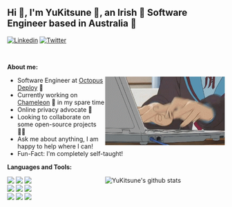 <!-- 
    You bet your ass i borrowed this off of some other repo!
    Here it is: https://github.com/kautukkundan/Awesome-Profile-README-templates/blob/master/elaborate/onimur.md
-->

## Hi 👋, I'm YuKitsune 🦊, an Irish 🍺 Software Engineer based in Australia 🦘

[![Linkedin](https://img.shields.io/badge/-LinkedIn-blue?style=flat&logo=Linkedin&logoColor=white)](https://www.linkedin.com/in/eoinmoth/)
[![Twitter](https://img.shields.io/badge/-Twitter-blue?style=flat&color=489fea&logo=Twitter&logoColor=white)](https://www.twitter.com/YuKitsune256/)

&nbsp;

**About me:**

<!-- Any image aligned to the right. Beware the width -->
<img width="55%" align="right" alt="GitHub" src="https://raw.githubusercontent.com/YuKitsune/YuKitsune/master/assets/Yuki.gif" />

- Software Engineer at [Octopus Deploy](https://octopus.com) 🐙
- Currently working on [Chameleon](https://github.com/YuKitsune/Chameleon) 🦎 in my spare time
- Online privacy advocate 🔐
- Looking to collaborate on some open-source projects 🧑‍💻
- Ask me about anything, I am happy to help where I can!
- Fun-Fact: I'm completely self-taught!

**Languages and Tools:** 

<!-- Your github readme stats
You can use this api: https://github.com/anuraghazra/github-readme-stats
TODO: I wonder if we can change the style depending on the GitHub theme (light/dark)
-->
<p>
  <a href="https://github.com/YuKitsune/">
    <img width="55%" align="right" alt="YuKitsune's github stats" src="https://github-readme-stats.vercel.app/api?username=YuKitsune&include_icons=true&include_all_commits=true&hide_border=true&theme=dark" />
  </a>
  
  <!-- Your languages and tools. Be careful with the alignment. 
  You can use this sites to get logos: https://www.vectorlogo.zone or https://simpleicons.org/
  -->
  <code><img width="10%" src="https://www.vectorlogo.zone/logos/typescriptlang/typescriptlang-ar21.svg"></code>
  <code><img width="10%" src="https://www.vectorlogo.zone/logos/golang/golang-ar21.svg"></code>
  <code><img width="10%" src="https://www.vectorlogo.zone/logos/dotnet/dotnet-ar21.svg"></code>
  <br />
  <code><img width="10%" src="https://www.vectorlogo.zone/logos/nodejs/nodejs-ar21.svg"></code>
  <code><img width="10%" src="https://www.vectorlogo.zone/logos/reactjs/reactjs-ar21.svg"></code>
  <code><img width="10%" src="https://www.vectorlogo.zone/logos/postgresql/postgresql-ar21.svg"></code>
  <br />
  <code><img width="10%" src="https://www.vectorlogo.zone/logos/redis/redis-ar21.svg"></code>
  <code><img width="10%" src="https://www.vectorlogo.zone/logos/docker/docker-ar21.svg"></code>
  <code><img width="10%" src="https://www.vectorlogo.zone/logos/kubernetes/kubernetes-ar21.svg"></code>
</p>

<!--
## Support me
    Your support, if you have it 
    I created these images, feel free to use them.
<p align="center">
  <a href="https://www.patreon.com/YuKitsune" target="_blank">
    <img width="18%" alt="Check my Patreon" src="https://raw.githubusercontent.com/YuKitsune/.github/master/.resources/support-patreon.png"/>
  </a>
  <a href="https://www.paypal.com/cgi-bin/webscr?cmd=_donations&business=YUTBBKXR2XCPJ" target="_blank">
      <img width="18%" alt="Donate with Paypal" src="https://raw.githubusercontent.com/YuKitsune/.github/master/.resources/support-paypal.png"/>
  </a>
  <a href="https://www.buymeacoffee.com/YuKitsune" target="_blank">
      <img width="18%" alt="Buy me a coffee" src="https://raw.githubusercontent.com/YuKitsune/.github/master/.resources/support-buy-coffee.png"/>
  </a>
</p>
-->

